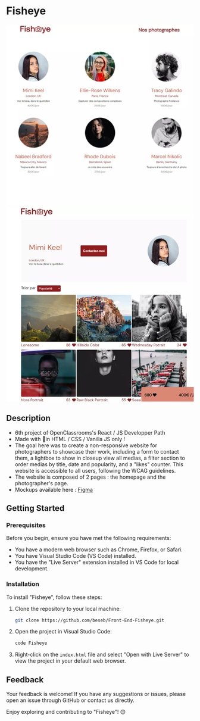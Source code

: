 # Fisheye
![PHOTOGRAPHER](./assets/images/screenshots/Screenshot%202.webp)
![HOMEPAGE](./assets/images/screenshots/Screenshot%201.webp)

## Description
- 6th project of OpenClassrooms's React / JS Developper Path
- Made with 💖in HTML / CSS / Vanilla JS only !
- The goal here was to create a non-responsive website for photographers to showcase their work, including a form to contact them, a lightbox to show in closeup view all medias, a filter section to order medias by title, date and popularity, and a "likes" counter.
This website is accessible to all users, following the WCAG guidelines.
- The website is composed of 2 pages : the homepage and the photographer's page.
- Mockups available here : [Figma](https://www.figma.com/file/1L6zZj1b6J1Qg0J7jY9g5n/FishEye?node-id=0%3A1)

## Getting Started

### Prerequisites
Before you begin, ensure you have met the following requirements:
- You have a modern web browser such as Chrome, Firefox, or Safari.
- You have Visual Studio Code (VS Code) installed.
- You have the "Live Server" extension installed in VS Code for local development.

### Installation
To install "Fisheye", follow these steps:

1. Clone the repository to your local machine:
   ```bash
   git clone https://github.com/beseb/Front-End-Fisheye.git

2. Open the project in Visual Studio Code:
   ```bash
   code Fisheye
3. Right-click on the `index.html` file and select "Open with Live Server" to view the project in your default web browser.      

## Feedback
Your feedback is welcome! If you have any suggestions or issues, please open an issue through GitHub or contact us directly.

Enjoy exploring and contributing to "Fisheye"! 😊
